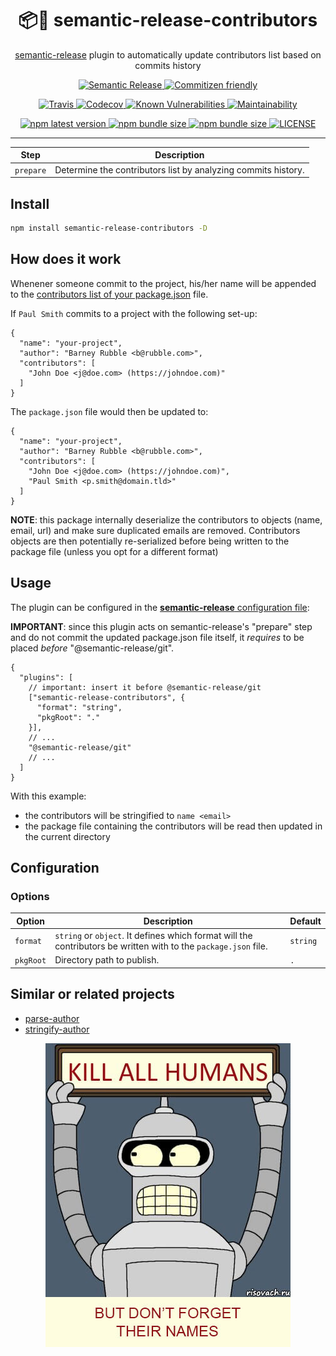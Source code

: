 <h1 align="center" style="border-bottom: none;">📦🤖 semantic-release-contributors</h1>
<p align="center">
  <a href="https://github.com/semantic-release/semantic-release">semantic-release</a>
  plugin to automatically update contributors list based on commits history
</p>
<p align="center">
  <a href="https://github.com/semantic-release/semantic-release" rel="nofollow">
    <img alt="Semantic Release" src="https://img.shields.io/badge/%20%20%F0%9F%93%A6%F0%9F%9A%80-semantic--release-e10079.svg">
  </a>
  <a href="http://commitizen.github.io/cz-cli/" rel="nofollow">
    <img alt="Commitizen friendly" src="https://img.shields.io/badge/commitizen-friendly-brightgreen.svg">
  </a>
</p>
<p align="center">
  <a href="https://travis-ci.org/flo-sch/semantic-release-contributors" rel="nofollow">
    <img alt="Travis" src="https://img.shields.io/travis/flo-sch/semantic-release-contributors.svg">
  </a>
  <a href="https://codecov.io/gh/flo-sch/semantic-release-contributors" rel="nofollow">
    <img alt="Codecov" src="https://img.shields.io/codecov/c/github/flo-sch/semantic-release-contributors.svg">
  </a>
  <a href="https://snyk.io/test/github/flo-sch/semantic-release-contributors?targetFile=package.json" rel="nofollow">
    <img alt="Known Vulnerabilities" src="https://snyk.io/test/github/flo-sch/semantic-release-contributors/badge.svg?targetFile=package.json">
  </a>
  <a href="https://codeclimate.com/github/flo-sch/semantic-release-contributors/maintainability" rel="nofollow">
    <img alt="Maintainability" src="https://api.codeclimate.com/v1/badges/0c542e19db095ddb9947/maintainability">
  </a>
</p>
<p align="center">
  <a href="https://www.npmjs.com/package/semantic-release-contributors" rel="nofollow">
    <img alt="npm latest version" src="https://img.shields.io/npm/v/semantic-release-contributors/latest.svg">
  </a>
  <a href="https://bundlephobia.com/result?p=semantic-release-contributors" rel="nofollow">
    <img alt="npm bundle size" src="https://img.shields.io/bundlephobia/min/semantic-release-contributors">
  </a>
  <a href="https://bundlephobia.com/result?p=semantic-release-contributors" rel="nofollow">
    <img alt="npm bundle size" src="https://img.shields.io/bundlephobia/minzip/semantic-release-contributors">
  </a>
  <a href="https://img.shields.io/npm/l/semantic-release-contributors" rel="nofollow">
    <img alt="LICENSE" src="https://img.shields.io/npm/l/semantic-release-contributors">
  </a>
</p>

------------------

| Step           | Description                                                                                         |
|----------------|-----------------------------------------------------------------------------------------------------|
| `prepare`      | Determine the contributors list by analyzing commits history.                                       |

## Install

```bash
npm install semantic-release-contributors -D
```

## How does it work

Whenener someone commit to the project, his/her name will be appended
to the [contributors list of your package.json](https://docs.npmjs.com/files/package.json#people-fields-author-contributors) file.

If `Paul Smith` commits to a project with the following set-up:

```json5
{
  "name": "your-project",
  "author": "Barney Rubble <b@rubble.com>",
  "contributors": [
    "John Doe <j@doe.com> (https://johndoe.com)"
  ]
}
```

The `package.json` file would then be updated to:

```json5
{
  "name": "your-project",
  "author": "Barney Rubble <b@rubble.com>",
  "contributors": [
    "John Doe <j@doe.com> (https://johndoe.com)",
    "Paul Smith <p.smith@domain.tld>"
  ]
}
```

**NOTE**: this package internally deserialize the contributors to
objects (name, email, url) and make sure duplicated emails are removed.
Contributors objects are then potentially re-serialized before being written
to the package file (unless you opt for a different format)

## Usage

The plugin can be configured in the [**semantic-release** configuration file](https://github.com/semantic-release/semantic-release/blob/master/docs/usage/configuration.md#configuration):

**IMPORTANT**: since this plugin acts on semantic-release's "prepare" step
and do not commit the updated package.json file itself,
it *requires* to be placed *before* "@semantic-release/git".

```json5
{
  "plugins": [
    // important: insert it before @semantic-release/git
    ["semantic-release-contributors", {
      "format": "string",
      "pkgRoot": "."
    }],
    // ...
    "@semantic-release/git"
    // ...
  ]
}
```

With this example:

* the contributors will be stringified to `name <email>`
* the package file containing the contributors will be read
then updated in the current directory

## Configuration

### Options

| Option    | Description                                                                                                     | Default  |
|-----------|-----------------------------------------------------------------------------------------------------------------|----------|
| `format`  | `string` or `object`. It defines which format will the contributors be written with to the `package.json` file. | `string` |
| `pkgRoot` | Directory path to publish.                                                                                      | `.` |

## Similar or related projects

* [parse-author](https://www.npmjs.com/package/parse-author)
* [stringify-author](https://www.npmjs.com/package/stringify-author)

<p align="center">
  <img alt="Kill all humans" src="media/bender-with-memory.jpg">
</p>
